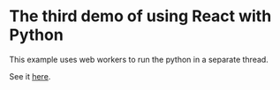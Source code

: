 # The third demo of using React with Python

This example uses web workers to run the python in a separate thread.

See it [here](https://rob-blackbourn.github.io/demo-react-pyodide3/).

